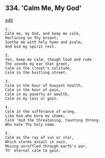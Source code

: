 
## 334.  'Calm Me, My God'
[edit](https://docs.google.com/document/d/1F28Oq9D-uFN-g6MBILmCD-2HaEf8MbSE/edit?mode=html)



    1.
    Calm me, my God, and keep me calm, 
    Reclining on Thy breast; 
    Soothe me with holy hymn and psalm, 
    And bid my spirit rest. 

    2.
    Yes, keep me calm, though loud and rude 
    The sounds my ear that greet, 
    Calm in the closet's solitude, 
    Calm in the bustling street. 

    3.
    Calm in the hour of buoyant health, 
    Calm in the hour of pain, 
    Calm in my poverty or wealth, 
    Calm in my loss or gain. 

    4.
    Calm in the sufferance of wrong, 
    Like Him who bore my shame; 
    Calm 'mid the threatening, taunting throng. 
    Who hate Thy holy name. 

    5.
    Calm as the ray of sun or star, 
    Which storms assail in vain, 
    Moving unruffled through earth's war, 
    Th' eternal calm to gain.

